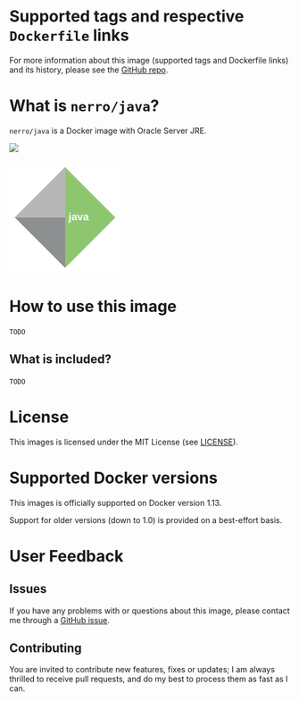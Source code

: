 # Supported tags and respective `Dockerfile` links

For more information about this image (supported tags and Dockerfile links) and
its history, please see the [GitHub repo](https://github.com/nerro/docker-images).


# What is `nerro/java`?

`nerro/java` is a Docker image with Oracle Server JRE.

[![](https://images.microbadger.com/badges/image/nerro/java:8u131-server-jre.svg)](https://microbadger.com/images/nerro/java)

![logo](https://raw.githubusercontent.com/nerro/docker-images/master/java/logo.png)


# How to use this image
`TODO`

## What is included?

`TODO`


# License

This images is licensed under the MIT License (see [LICENSE](https://github.com/nerro/docker-images/blob/master/LICENSE)).


# Supported Docker versions

This images is officially supported on Docker version 1.13.

Support for older versions (down to 1.0) is provided on a best-effort basis.


# User Feedback

## Issues

If you have any problems with or questions about this image, please contact me
 through a [GitHub issue](https://github.com/nerro/docker-images/issues).

## Contributing

You are invited to contribute new features, fixes or updates; I am always thrilled
to receive pull requests, and do my best to process them as fast as I can.


